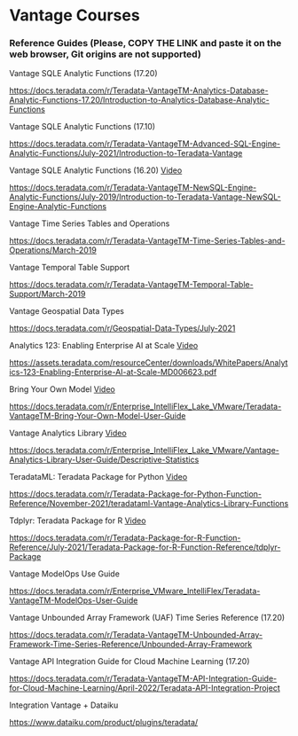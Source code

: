 # Vantage Courses

### Reference Guides (Please, COPY THE LINK and paste it on the web browser, Git origins are not supported)

Vantage SQLE Analytic Functions (17.20)


https://docs.teradata.com/r/Teradata-VantageTM-Analytics-Database-Analytic-Functions-17.20/Introduction-to-Analytics-Database-Analytic-Functions




Vantage SQLE Analytic Functions (17.10)


https://docs.teradata.com/r/Teradata-VantageTM-Advanced-SQL-Engine-Analytic-Functions/July-2021/Introduction-to-Teradata-Vantage




Vantage SQLE Analytic Functions (16.20)
[Video](https://www.youtube.com/watch?v=aUfjkOlQrLs)


https://docs.teradata.com/r/Teradata-VantageTM-NewSQL-Engine-Analytic-Functions/July-2019/Introduction-to-Teradata-Vantage-NewSQL-Engine-Analytic-Functions




Vantage Time Series Tables and Operations


https://docs.teradata.com/r/Teradata-VantageTM-Time-Series-Tables-and-Operations/March-2019



Vantage Temporal Table Support


https://docs.teradata.com/r/Teradata-VantageTM-Temporal-Table-Support/March-2019



Vantage Geospatial Data Types


https://docs.teradata.com/r/Geospatial-Data-Types/July-2021



Analytics 123: Enabling Enterprise AI at Scale
[Video](https://www.youtube.com/watch?v=-UKK_KRGt9I)


https://assets.teradata.com/resourceCenter/downloads/WhitePapers/Analytics-123-Enabling-Enterprise-AI-at-Scale-MD006623.pdf



Bring Your Own Model
[Video](https://www.youtube.com/watch?v=grq37uW0pxM)


https://docs.teradata.com/r/Enterprise_IntelliFlex_Lake_VMware/Teradata-VantageTM-Bring-Your-Own-Model-User-Guide



Vantage Analytics Library
[Video](https://www.youtube.com/watch?v=qxNw6sM0amg)


https://docs.teradata.com/r/Enterprise_IntelliFlex_Lake_VMware/Vantage-Analytics-Library-User-Guide/Descriptive-Statistics


TeradataML: Teradata Package for Python
[Video](https://www.youtube.com/watch?v=YK_x4y52ffc)


https://docs.teradata.com/r/Teradata-Package-for-Python-Function-Reference/November-2021/teradataml-Vantage-Analytics-Library-Functions


Tdplyr: Teradata Package for R
[Video](https://www.youtube.com/watch?v=gPrUzlsFIJI)


https://docs.teradata.com/r/Teradata-Package-for-R-Function-Reference/July-2021/Teradata-Package-for-R-Function-Reference/tdplyr-Package


Vantage ModelOps Use Guide


https://docs.teradata.com/r/Enterprise_VMware_IntelliFlex/Teradata-VantageTM-ModelOps-User-Guide



Vantage Unbounded Array Framework (UAF) Time Series Reference (17.20)


https://docs.teradata.com/r/Teradata-VantageTM-Unbounded-Array-Framework-Time-Series-Reference/Unbounded-Array-Framework



Vantage API Integration Guide for Cloud Machine Learning (17.20)


https://docs.teradata.com/r/Teradata-VantageTM-API-Integration-Guide-for-Cloud-Machine-Learning/April-2022/Teradata-API-Integration-Project


Integration Vantage + Dataiku


https://www.dataiku.com/product/plugins/teradata/
